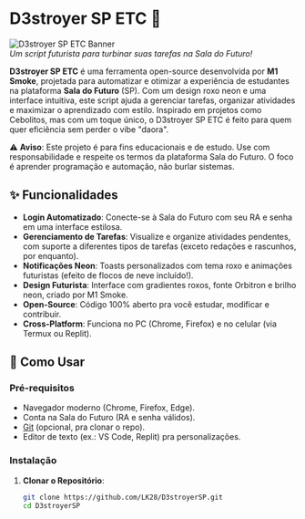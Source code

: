 # D3stroyer SP ETC 🚀

![D3stroyer SP ETC Banner](https://i.imgur.com/wDhpmSg.png)  
*Um script futurista para turbinar suas tarefas na Sala do Futuro!*

**D3stroyer SP ETC** é uma ferramenta open-source desenvolvida por **M1 Smoke**, projetada para automatizar e otimizar a experiência de estudantes na plataforma **Sala do Futuro** (SP). Com um design roxo neon e uma interface intuitiva, este script ajuda a gerenciar tarefas, organizar atividades e maximizar o aprendizado com estilo. Inspirado em projetos como Cebolitos, mas com um toque único, o D3stroyer SP ETC é feito para quem quer eficiência sem perder o vibe "daora".

⚠️ **Aviso**: Este projeto é para fins educacionais e de estudo. Use com responsabilidade e respeite os termos da plataforma Sala do Futuro. O foco é aprender programação e automação, não burlar sistemas.

## ✨ Funcionalidades
- **Login Automatizado**: Conecte-se à Sala do Futuro com seu RA e senha em uma interface estilosa.
- **Gerenciamento de Tarefas**: Visualize e organize atividades pendentes, com suporte a diferentes tipos de tarefas (exceto redações e rascunhos, por enquanto).
- **Notificações Neon**: Toasts personalizados com tema roxo e animações futuristas (efeito de flocos de neve incluído!).
- **Design Futurista**: Interface com gradientes roxos, fonte Orbitron e brilho neon, criado por M1 Smoke.
- **Open-Source**: Código 100% aberto pra você estudar, modificar e contribuir.
- **Cross-Platform**: Funciona no PC (Chrome, Firefox) e no celular (via Termux ou Replit).

## 🚀 Como Usar
### Pré-requisitos
- Navegador moderno (Chrome, Firefox, Edge).
- Conta na Sala do Futuro (RA e senha válidos).
- [Git](https://git-scm.com/) (opcional, pra clonar o repo).
- Editor de texto (ex.: VS Code, Replit) pra personalizações.

### Instalação
1. **Clonar o Repositório**:
   ```bash
   git clone https://github.com/LK28/D3stroyerSP.git
   cd D3stroyerSP
